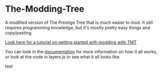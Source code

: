 # The-Modding-Tree

A modified version of The Prestige Tree that is much easier to mod. It still requires programming knowledge, but it's mostly pretty easy things and copy/pasting.

[Look here for a tutorial on getting started with modding with TMT](docs/getting-started.md)

You can look in the [documentation](docs/!general-info.md) for more information on how it all works, or look at the code in layers.js to see what it all looks like.

test
